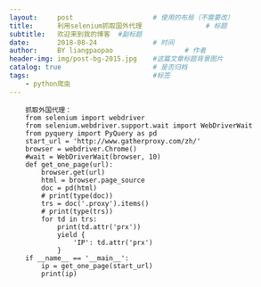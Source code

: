 ```yaml
---
layout:     post   				    # 使用的布局（不需要改）
title:      利用selenium抓取国外代理 				# 标题 
subtitle:   欢迎来到我的博客  #副标题
date:       2018-08-24 				# 时间
author:     BY liangpaopao					# 作者
header-img: img/post-bg-2015.jpg 	#这篇文章标题背景图片
catalog: true 						# 是否归档
tags:								#标签
    - python爬虫
---
```

      

        抓取外国代理：
        from selenium import webdriver
        from selenium.webdriver.support.wait import WebDriverWait
        from pyquery import PyQuery as pd
        start_url = 'http://www.gatherproxy.com/zh/'
        browser = webdriver.Chrome()
        #wait = WebDriverWait(browser, 10)
        def get_one_page(url):
            browser.get(url)
            html = browser.page_source
            doc = pd(html)
            # print(type(doc))
            trs = doc('.proxy').items()
            # print(type(trs))
            for td in trs:
                print(td.attr('prx'))
                yield {
                    'IP': td.attr('prx')
                }
        if __name__ == '__main__':
            ip = get_one_page(start_url)
            print(ip)

